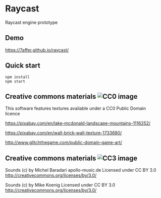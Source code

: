 # Raycast
Raycast engine prototype

## Demo
https://7affer.github.io/raycast/

## Quick start

```
npm install
npm start
```

## Creative commons materials ![CC0 image](https://licensebuttons.net/l/zero/1.0/88x31.png "CC0")

This software features textures available under a CC0 Public Domain licence

https://pixabay.com/en/lake-mcdonald-landscape-mountains-1116252/

https://pixabay.com/en/wall-brick-wall-texture-1733680/

http://www.glitchthegame.com/public-domain-game-art/

## Creative commons materials ![CC3 image](https://licensebuttons.net/l/by/3.0/88x31.png "CC3")

Sounds (c) by Michel Baradari apollo-music.de
Licensed under CC BY 3.0 http://creativecommons.org/licenses/by/3.0/

Sounds (c) by Mike Koenig
Licensed under CC BY 3.0 http://creativecommons.org/licenses/by/3.0/
